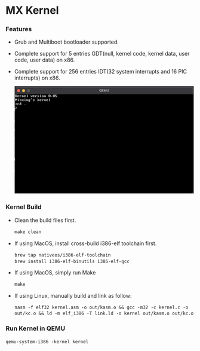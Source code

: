 # MX Kernel

### Features

- Grub and Multiboot bootloader supported.

- Complete support for 5 entries GDT(null, kernel code, kernel data, user code, user data) on x86.

- Complete support for 256 entries IDT(32 system interrupts and 16 PIC interrupts) on x86.

  ![](https://github.com/chenmx00/MX_Kernel/blob/master/img/version%200.05.png)

### Kernel Build

- Clean the build files first.

  ```makefile
  make clean
  ```

- If using MacOS, install cross-build i386-elf toolchain first.

  ```bash
  brew tap nativeos/i386-elf-toolchain 
  brew install i386-elf-binutils i386-elf-gcc
  ```

- If using MacOS, simply run Make

  ```makefile
  make
  ```

- If using Linux, manually build and link as follow:

  ```shell
  nasm -f elf32 kernel.asm -o out/kasm.o && gcc -m32 -c kernel.c -o out/kc.o && ld -m elf_i386 -T link.ld -o kernel out/kasm.o out/kc.o
  ```

### Run Kernel in QEMU

```shell
qemu-system-i386 -kernel kernel
```

